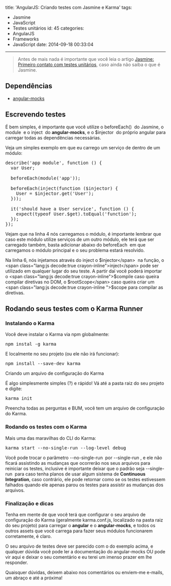 title: 'AngularJS: Criando testes com Jasmine e Karma'
tags:
  - Jasmine
  - JavaScript
  - Testes unitários
id: 45
categories:
  - AngularJS
  - Frameworks
  - JavaScript
date: 2014-09-18 00:33:04
---

> Antes de mais nada é importante que você leia o artigo [Jasmine: Primeiro contato com testes unitários](http://victorqueiroz.co/jasmine-primeiro-contato-com-testes-unitarios/), caso ainda não saiba o que é Jasmine.

<!--more-->
## Dependências

*   [angular-mocks](https://docs.angularjs.org/api/ngMock)

## Escrevendo testes

É bem simples, é importante que você utilize o <span class="lang:js decode:true  crayon-inline">beforeEach()</span>  do Jasmine, o <span class="lang:js decode:true  crayon-inline ">module</span>  e o <span class="lang:js decode:true  crayon-inline">inject</span>  do **angular-mocks**, e o <span class="lang:js decode:true  crayon-inline ">$injector</span>  do próprio angular para carregar todas as dependências necessárias.

Veja um simples exemplo em que eu carrego um serviço de dentro de um módulo:
<pre class="lang:js decode:true ">describe('app module', function () {
  var User;

  beforeEach(module('app'));

  beforeEach(inject(function ($injector) {
    User = $injector.get('User');
  }));

  it('should have a User service', function () {
    expect(typeof User.$get).toEqual('function');
  });
});</pre>
Vejam que na linha 4 nós carregamos o módulo, é importante lembrar que caso este módulo utilize serviços de um outro módulo, ele terá que ser carregado também, basta adicionar abaixo do <span class="lang:js decode:true  crayon-inline ">beforeEach</span>  em que carregamos o módulo principal e o seu problema estará resolvido.

Na linha 6, nós injetamos através do <span class="lang:js decode:true  crayon-inline ">inject</span> o <span class="lang:js decode:true  crayon-inline ">$injector</span>  na função, o <span class="lang:js decode:true  crayon-inline">inject</span> pode ser utilizado em qualquer lugar do seu teste. A partir daí você poderá importar o <span class="lang:js decode:true  crayon-inline">$compile</span> caso queira compilar diretivas no DOM, o <span class="lang:js decode:true  crayon-inline ">$rootScope</span> caso queira criar um <span class="lang:js decode:true  crayon-inline ">$scope</span> para compilar as diretivas.

## Rodando seus testes com o Karma Runner

### Instalando o Karma

Você deve instalar o Karma via npm globalmente:
<pre class="lang:sh decode:true">npm instal -g karma</pre>
E localmente no seu projeto (ou ele não irá funcionar):
<pre class="lang:sh decode:true">npm install --save-dev karma</pre>
Criando um arquivo de configuração do Karma

É algo simplesmente simples (?) e rápido! Vá até a pasta raiz do seu projeto e digite:
<pre class="lang:sh decode:true">karma init</pre>
Preencha todas as perguntas e BUM, você tem um arquivo de configuração do Karma.

### Rodando os testes com o Karma

Mais uma das maravilhas do CLI do Karma:
<pre class="lang:sh decode:true ">karma start --no-single-run --log-level debug</pre>
Você pode trocar o parâmetro <span class="lang:sh decode:true  crayon-inline ">--no-single-run</span>  por <span class="lang:sh decode:true  crayon-inline ">--single-run</span> , e ele não ficará assistindo as mudanças que ocorrerão nos seus arquivos para reiniciar os testes, inclusive é importante deixar que o padrão seja <span class="lang:sh decode:true  crayon-inline ">--single-run</span>  para caso tenha planos de usar algum sistema de **Continuous Integration**, caso contrário, ele pode retornar como se os testes estivessem falhados quando ele apenas parou os testes para assistir as mudanças dos arquivos.

### Finalização e dicas

Tenha em mente de que você terá que configurar o seu arquivo de configuração do Karma (geralmente karma.conf.js, localizado na pasta raiz do seu projeto) para carregar o **angular** e o **angular-mocks**, e todos os outros assets que você carrega para fazer seus módulos funcionarem corretamente, é claro.

O seu arquivo de testes deve ser parecido com o do exemplo acima, e qualquer dúvida você pode ler a documentação do angular-mocks OU pode vir aqui e deixar o seu comentário e eu terei um imenso prazer em lhe responder.

Quaisquer dúvidas, deixem abaixo nos comentários ou enviem-me e-mails, um abraço e até a próxima!